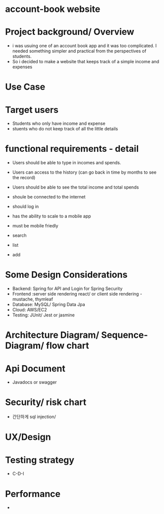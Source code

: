 # account-book website

# Project background/ Overview
* i was usuing one of an account book app and it was too complicated. I needed something simpler and practical from the perspectives of students.
* So i decided to make a website that keeps track of a simple income and expenses


# Use Case
# Target users
* Students who only have income and expense
* stuents who do not keep track of all the little details

# functional requirements - detail
* Users should be able to type in incomes and spends.
* Users can access to the history (can go back in time by months to see the record)
* Users should be able to see the total income and total spends
* shoule be connected to the internet
* should log in
* has the ability to scale to a mobile app
* must be mobile friedly

* search
* list
* add

# Some Design Considerations
* Backend: Spring for API and Login for Spring Security
* Frontend :server side rendering react/ or client side rendering - mustache, thymleaf
* Database: MySQL/ Spring Data Jpa
* Cloud: AWS/EC2
* Testing: JUnit/ Jest or jasmine

# Architecture Diagram/ Sequence- Diagram/ flow chart

# Api Document
* Javadocs or swagger
# Security/ risk chart
* 간단하게 sql injection/ 
# UX/Design
# Testing strategy
* C-D-I
# Performance
*
